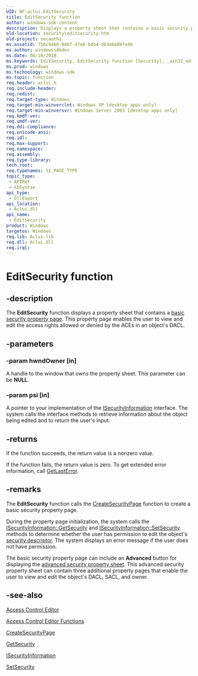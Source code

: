 ```yaml
---
UID: NF:aclui.EditSecurity
title: EditSecurity function
author: windows-sdk-content
description: Displays a property sheet that contains a basic security property page. This property page enables the user to view and edit the access rights allowed or denied by the ACEs in an object's DACL.
old-location: security\editsecurity.htm
old-project: secauthz
ms.assetid: 756c94b0-946f-47eb-b4b4-db3e6e89fe46
ms.author: windowssdkdev
ms.date: 08/10/2018
ms.keywords: EditSecurity, EditSecurity function [Security], _win32_editsecurity, aclui/EditSecurity, security.editsecurity
ms.prod: windows
ms.technology: windows-sdk
ms.topic: function
req.header: aclui.h
req.include-header: 
req.redist: 
req.target-type: Windows
req.target-min-winverclnt: Windows XP [desktop apps only]
req.target-min-winversvr: Windows Server 2003 [desktop apps only]
req.kmdf-ver: 
req.umdf-ver: 
req.ddi-compliance: 
req.unicode-ansi: 
req.idl: 
req.max-support: 
req.namespace: 
req.assembly: 
req.type-library: 
tech.root: 
req.typenames: SI_PAGE_TYPE
topic_type:
 - APIRef
 - kbSyntax
api_type:
 - DllExport
api_location:
 - Aclui.dll
api_name:
 - EditSecurity
product: Windows
targetos: Windows
req.lib: Aclui.lib
req.dll: Aclui.dll
req.irql: 
---
```


# EditSecurity function


## -description


The <b>EditSecurity</b> function displays a property sheet that contains a 
<a href="https://msdn.microsoft.com/6623fe7e-e91d-49c7-9ad0-7791c178d12b">basic security property page</a>. This property page enables the user to view and edit the access rights allowed or denied by the ACEs in an object's DACL.


## -parameters




### -param hwndOwner [in]

A handle to the window that owns the property sheet. This parameter can be <b>NULL</b>.


### -param psi [in]

A pointer to your implementation of the 
<a href="https://msdn.microsoft.com/38d94f36-f149-4b62-a710-8f7359bfd8cd">ISecurityInformation</a> interface. The system calls the interface methods to retrieve information about the object being edited and to return the user's input.


## -returns



If the function succeeds, the return value is a nonzero value.

If the function fails, the return value is zero. To get extended error information, call 
<a href="https://msdn.microsoft.com/d852e148-985c-416f-a5a7-27b6914b45d4">GetLastError</a>.




## -remarks



The <b>EditSecurity</b> function calls the 
<a href="https://msdn.microsoft.com/52cb20fd-7f3a-4984-a898-f4b9e9738e1a">CreateSecurityPage</a> function to create a basic security property page.

During the property page initialization, the system calls the 
<a href="https://msdn.microsoft.com/4c9e05fd-0b58-4d6d-b33e-067d9e8e2915">ISecurityInformation::GetSecurity</a> and 
<a href="https://msdn.microsoft.com/7c23c5ad-8088-4cfb-9746-99d24cc3bd0e">ISecurityInformation::SetSecurity</a> methods to determine whether the user has permission to edit the object's <a href="https://msdn.microsoft.com/3e9d7672-2314-45c8-8178-5a0afcfd0c50">security descriptor</a>. The system displays an error message if the user does not have permission.

The basic security property page can include an <b>Advanced</b> button for displaying the 
<a href="https://msdn.microsoft.com/99911751-d4ac-4325-89f5-23d237bfd428">advanced security property sheet</a>. This advanced security property sheet can contain three additional property pages that enable the user to view and edit the object's DACL, SACL, and owner.




## -see-also




<a href="https://msdn.microsoft.com/ca709f27-8463-4f11-92ac-2148796e640a">Access Control Editor</a>



<a href="https://msdn.microsoft.com/en-us/library/Aa375742(v=VS.85).aspx">Access Control Editor Functions</a>



<a href="https://msdn.microsoft.com/52cb20fd-7f3a-4984-a898-f4b9e9738e1a">CreateSecurityPage</a>



<a href="https://msdn.microsoft.com/4c9e05fd-0b58-4d6d-b33e-067d9e8e2915">GetSecurity</a>



<a href="https://msdn.microsoft.com/38d94f36-f149-4b62-a710-8f7359bfd8cd">ISecurityInformation</a>



<a href="https://msdn.microsoft.com/7c23c5ad-8088-4cfb-9746-99d24cc3bd0e">SetSecurity</a>
 

 

